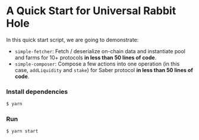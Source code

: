 # A Quick Start for Universal Rabbit Hole

In this quick start script, we are going to demonstrate:

- `simple-fetcher`: Fetch / deserialize on-chain data and instantiate pool and farms for 10+ protocols **in less than 50 lines of code**.
- `simple-composer`: Compose a few actions into one operation (in this case, `addLiquidity` and `stake`) for Saber protocol **in less than 50 lines of code**.

### Install dependencies

```bash
$ yarn
```

### Run

```bash
$ yarn start
```
